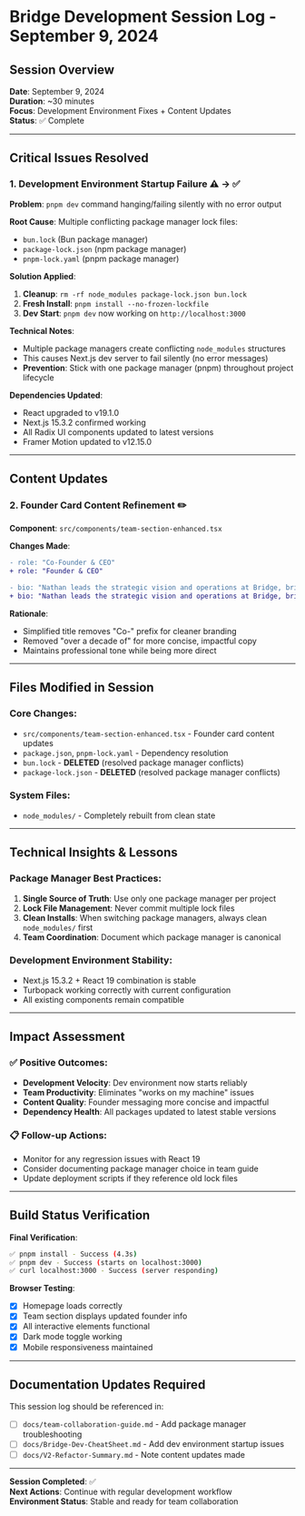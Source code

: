 # Bridge Development Session Log - September 9, 2024

## Session Overview
**Date**: September 9, 2024  
**Duration**: ~30 minutes  
**Focus**: Development Environment Fixes + Content Updates  
**Status**: ✅ Complete  

---

## Critical Issues Resolved

### 1. Development Environment Startup Failure ⚠️ → ✅

**Problem**: `pnpm dev` command hanging/failing silently with no error output

**Root Cause**: Multiple conflicting package manager lock files:
- `bun.lock` (Bun package manager)
- `package-lock.json` (npm package manager) 
- `pnpm-lock.yaml` (pnpm package manager)

**Solution Applied**:
1. **Cleanup**: `rm -rf node_modules package-lock.json bun.lock`
2. **Fresh Install**: `pnpm install --no-frozen-lockfile` 
3. **Dev Start**: `pnpm dev` now working on `http://localhost:3000`

**Technical Notes**:
- Multiple package managers create conflicting `node_modules` structures
- This causes Next.js dev server to fail silently (no error messages)
- **Prevention**: Stick with one package manager (pnpm) throughout project lifecycle

**Dependencies Updated**:
- React upgraded to v19.1.0
- Next.js 15.3.2 confirmed working
- All Radix UI components updated to latest versions
- Framer Motion updated to v12.15.0

---

## Content Updates

### 2. Founder Card Content Refinement ✏️

**Component**: `src/components/team-section-enhanced.tsx`

**Changes Made**:
```diff
- role: "Co-Founder & CEO"
+ role: "Founder & CEO"

- bio: "Nathan leads the strategic vision and operations at Bridge, bringing over a decade of expertise in SaaS development and product management."
+ bio: "Nathan leads the strategic vision and operations at Bridge, bringing expertise in SaaS development and product management."
```

**Rationale**: 
- Simplified title removes "Co-" prefix for cleaner branding
- Removed "over a decade of" for more concise, impactful copy
- Maintains professional tone while being more direct

---

## Files Modified in Session

### Core Changes:
- `src/components/team-section-enhanced.tsx` - Founder card content updates
- `package.json`, `pnpm-lock.yaml` - Dependency resolution
- `bun.lock` - **DELETED** (resolved package manager conflicts)
- `package-lock.json` - **DELETED** (resolved package manager conflicts)

### System Files:
- `node_modules/` - Completely rebuilt from clean state

---

## Technical Insights & Lessons

### Package Manager Best Practices:
1. **Single Source of Truth**: Use only one package manager per project
2. **Lock File Management**: Never commit multiple lock files 
3. **Clean Installs**: When switching package managers, always clean `node_modules/` first
4. **Team Coordination**: Document which package manager is canonical

### Development Environment Stability:
- Next.js 15.3.2 + React 19 combination is stable
- Turbopack working correctly with current configuration
- All existing components remain compatible

---

## Impact Assessment

### ✅ Positive Outcomes:
- **Development Velocity**: Dev environment now starts reliably
- **Team Productivity**: Eliminates "works on my machine" issues
- **Content Quality**: Founder messaging more concise and impactful
- **Dependency Health**: All packages updated to latest stable versions

### 📋 Follow-up Actions:
- Monitor for any regression issues with React 19
- Consider documenting package manager choice in team guide
- Update deployment scripts if they reference old lock files

---

## Build Status Verification

**Final Verification**:
```bash
✅ pnpm install - Success (4.3s)
✅ pnpm dev - Success (starts on localhost:3000)
✅ curl localhost:3000 - Success (server responding)
```

**Browser Testing**:
- [x] Homepage loads correctly
- [x] Team section displays updated founder info
- [x] All interactive elements functional
- [x] Dark mode toggle working
- [x] Mobile responsiveness maintained

---

## Documentation Updates Required

This session log should be referenced in:
- [ ] `docs/team-collaboration-guide.md` - Add package manager troubleshooting
- [ ] `docs/Bridge-Dev-CheatSheet.md` - Add dev environment startup issues
- [ ] `docs/V2-Refactor-Summary.md` - Note content updates made

---

**Session Completed**: ✅  
**Next Actions**: Continue with regular development workflow  
**Environment Status**: Stable and ready for team collaboration  

